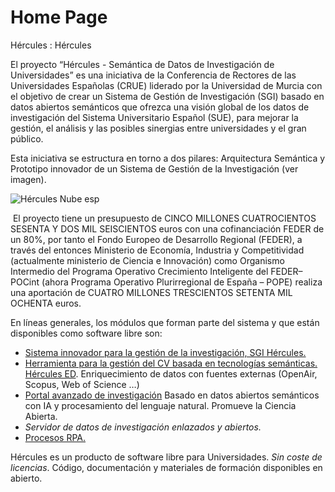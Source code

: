 # Home Page

 Hércules : Hércules







El proyecto “Hércules \- Semántica de Datos de Investigación de Universidades” es una iniciativa de la Conferencia de Rectores de las Universidades Españolas (CRUE) liderado por la Universidad de Murcia con el objetivo de crear un Sistema de Gestión de Investigación (SGI) basado en datos abiertos semánticos que ofrezca una visión global de los datos de investigación del Sistema Universitario Español (SUE), para mejorar la gestión, el análisis y las posibles sinergias entre universidades y el gran público.

Esta iniciativa se estructura en torno a dos pilares: Arquitectura Semántica y Prototipo innovador de un Sistema de Gestión de la Investigación (ver imagen).

![Hércules Nube esp ](https://www.um.es/documents/11987293/12034114/H%C3%A9rcules+Nube+esp.png/0af1e0d3-98e9-4026-8cfa-b2c3608b2bfe?t=1575883110022)

 El proyecto tiene un presupuesto de CINCO MILLONES CUATROCIENTOS SESENTA Y DOS MIL SEISCIENTOS euros con una cofinanciación FEDER de un 80%, por tanto el Fondo Europeo de Desarrollo Regional (FEDER), a través del entonces Ministerio de Economía, Industria y Competitividad (actualmente ministerio de Ciencia e Innovación) como Organismo Intermedio del Programa Operativo Crecimiento Inteligente del FEDER– POCint (ahora Programa Operativo Plurirregional de España – POPE) realiza una aportación de CUATRO MILLONES TRESCIENTOS SETENTA MIL OCHENTA euros.











En líneas generales, los módulos que forman parte del sistema y que están disponibles como software libre son:

* [Sistema innovador para la gestión de la investigación, SGI Hércules.](/hercules/sgi-sistema-de-gestion-de-investigacion/index.md "/hercules/sgi-sistema-de-gestion-de-investigacion/index.md")
* [Herramienta para la gestión del CV basada en tecnologías semánticas. Hércules ED](/hercules/herramienta-de-cv-hercules-ed-enriquecimiento-de-datos/index.md "/hercules/herramienta-de-cv-hercules-ed-enriquecimiento-de-datos/index.md"). Enriquecimiento de datos con fuentes externas (OpenAir, Scopus, Web of Science …)
* [Portal avanzado de investigación](/hercules/portal-nacional-avanzado-de-investigacion-hercules-ma-metodos-de-analisis/index.md "/hercules/portal-nacional-avanzado-de-investigacion-hercules-ma-metodos-de-analisis/index.md") Basado en datos abiertos semánticos con IA y procesamiento del lenguaje natural. Promueve la Ciencia Abierta.
* *Servidor de datos de investigación enlazados y abiertos.*
* [Procesos RPA.](/hercules/rpa/index.md "/hercules/rpa/index.md")

Hércules es un producto de software libre para Universidades. *Sin coste de licencias*. Código, documentación y materiales de formación disponibles en abierto.

  












  












  








  








  










  








  






  








  








